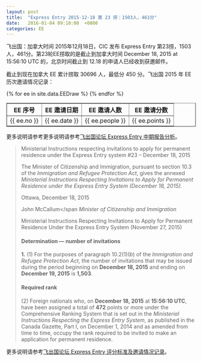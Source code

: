 ```yaml
---
layout: post
title:  "Express Entry 2015-12-18 第 23 捞：1503人，461分"
date:   2016-01-04 09:10:00  +0800
categories: EE
---
```


飞出国：加拿大时间 2015年12月18日，CIC 发布 Express Entry 第23捞，1503人，461分。第23轮EE捞取的是截止到加拿大时间  December 18, 2015 at 15:56:10 UTC 的，北京时间截止到 12.18 的申请人已经收到获邀邮件。

截止到现在加拿大 EE 累计捞取 30696 人，最低分 450 分。飞出国 2015 年 EE 历次邀请情况记录：

<table border = "1" cellpadding="1" cellspacing="0">
  <tr>
    <th>EE 序号</th>
    <th>EE 邀请日期</th>
    <th>EE 邀请人数</th>
    <th>EE 邀请分数</th>
  </tr>
{% for ee in site.data.EEDraw %}
<tr>
<td> {{ ee.no }} </td>
<td> {{ ee.date }} </td>
<td> {{ ee.people }} </td>
<td> {{ ee.points }} </td>
</tr>
{% endfor %}
</table> 

更多说明请参考更多说明请参考<a href="http://bbs.fcgvisa.com/t/ee-2015-express-entry-mid-year-report/6202" target="_blank">飞出国论坛 Express Entry 中期报告分析</a>。

> Ministerial Instructions respecting invitations to apply for permanent residence under the Express Entry system #<span class="nowrap">23 – December 18, 2015</span>
> 
> The Minister of Citizenship and Immigration, pursuant to section 10.3 of the _Immigration and Refugee Protection Act_, gives the annexed _Ministerial Instructions Respecting Invitations to Apply for Permanent Residence under the Express Entry System <span class="nowrap">(December 18, 2015)</span>._
> 
> Ottawa, <span class="nowrap">December 18, 2015</span>
> 
> <span class="text-uppercase">John McCallum</span 
> _Minister of Citizenship and Immigration_
> 
> <span class="text-uppercase">Ministerial Instructions Respecting Invitations to Apply for Permanent Residence Under the Express Entry System <span class="nowrap">(November 27, 2015)</span></span>
> 
> #### Determination — number of invitations
> 
> **1.** (1) For the purposes of paragraph 10.2(1)(_b_) of the _Immigration and Refugee Protection Act_, the number of invitations that may be issued during the period beginning on **<span class="nowrap"> December 18, 2015</span>** and ending on **<span class="nowrap"> December 19, 2015</span>** is **1,503**.
> 
> #### Required rank
> 
> (2) Foreign nationals who, on **<span class="nowrap"> December 18, 2015</span>** at **15:56:10 UTC**, have been assigned a total of **472** points or more under the Comprehensive Ranking System that is set out in the _Ministerial Instructions Respecting the Express Entry System_, as published in the Canada Gazette, Part I, on December 1, 2014 and as amended from time to time, occupy the rank required to be invited to make an application for permanent residence.

更多说明请参考<a href="http://bbs.fcgvisa.com/t/2015-express-entry-crs-ita/1710/" target="_blank">飞出国论坛 Express Entry 评分标准及邀请情况记录</a>。